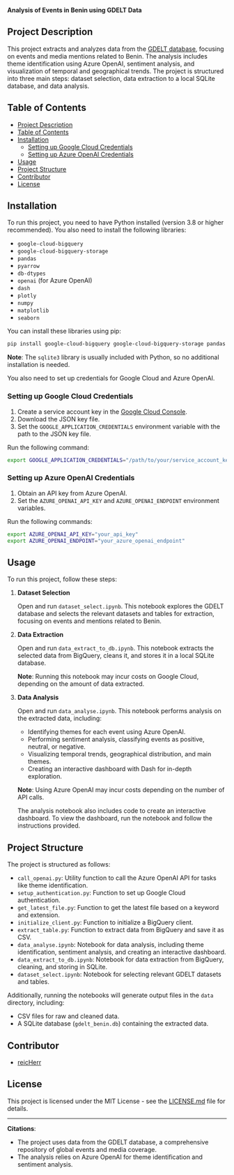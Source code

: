 **Analysis of Events in Benin using GDELT Data**

## Project Description

This project extracts and analyzes data from the [GDELT database](https://www.gdeltproject.org/), focusing on events and media mentions related to Benin. The analysis includes theme identification using Azure OpenAI, sentiment analysis, and visualization of temporal and geographical trends. The project is structured into three main steps: dataset selection, data extraction to a local SQLite database, and data analysis.

## Table of Contents

- [Project Description](#project-description)
- [Table of Contents](#table-of-contents)
- [Installation](#installation)
  - [Setting up Google Cloud Credentials](#setting-up-google-cloud-credentials)
  - [Setting up Azure OpenAI Credentials](#setting-up-azure-openai-credentials)
- [Usage](#usage)
- [Project Structure](#project-structure)
- [Contributor](#contributor)
- [License](#license)

## Installation

To run this project, you need to have Python installed (version 3.8 or higher recommended). You also need to install the following libraries:

- `google-cloud-bigquery`
- `google-cloud-bigquery-storage`
- `pandas`
- `pyarrow`
- `db-dtypes`
- `openai` (for Azure OpenAI)
- `dash`
- `plotly`
- `numpy`
- `matplotlib`
- `seaborn`

You can install these libraries using pip:

```bash
pip install google-cloud-bigquery google-cloud-bigquery-storage pandas pyarrow db-dtypes openai dash plotly numpy matplotlib seaborn
```

**Note**: The `sqlite3` library is usually included with Python, so no additional installation is needed.

You also need to set up credentials for Google Cloud and Azure OpenAI.

### Setting up Google Cloud Credentials

1. Create a service account key in the [Google Cloud Console](https://console.cloud.google.com).
2. Download the JSON key file.
3. Set the `GOOGLE_APPLICATION_CREDENTIALS` environment variable with the path to the JSON key file.

Run the following command:

```bash
export GOOGLE_APPLICATION_CREDENTIALS="/path/to/your/service_account_key.json"
```

### Setting up Azure OpenAI Credentials

1. Obtain an API key from Azure OpenAI.
2. Set the `AZURE_OPENAI_API_KEY` and `AZURE_OPENAI_ENDPOINT` environment variables.

Run the following commands:

```bash
export AZURE_OPENAI_API_KEY="your_api_key"
export AZURE_OPENAI_ENDPOINT="your_azure_openai_endpoint"
```

## Usage

To run this project, follow these steps:

1. **Dataset Selection**

   Open and run `dataset_select.ipynb`. This notebook explores the GDELT database and selects the relevant datasets and tables for extraction, focusing on events and mentions related to Benin.

2. **Data Extraction**

   Open and run `data_extract_to_db.ipynb`. This notebook extracts the selected data from BigQuery, cleans it, and stores it in a local SQLite database.

   **Note**: Running this notebook may incur costs on Google Cloud, depending on the amount of data extracted.

3. **Data Analysis**

   Open and run `data_analyse.ipynb`. This notebook performs analysis on the extracted data, including:

   - Identifying themes for each event using Azure OpenAI.
   - Performing sentiment analysis, classifying events as positive, neutral, or negative.
   - Visualizing temporal trends, geographical distribution, and main themes.
   - Creating an interactive dashboard with Dash for in-depth exploration.

   **Note**: Using Azure OpenAI may incur costs depending on the number of API calls.

   The analysis notebook also includes code to create an interactive dashboard. To view the dashboard, run the notebook and follow the instructions provided.

## Project Structure

The project is structured as follows:

- `call_openai.py`: Utility function to call the Azure OpenAI API for tasks like theme identification.
- `setup_authentication.py`: Function to set up Google Cloud authentication.
- `get_latest_file.py`: Function to get the latest file based on a keyword and extension.
- `initialize_client.py`: Function to initialize a BigQuery client.
- `extract_table.py`: Function to extract data from BigQuery and save it as CSV.
- `data_analyse.ipynb`: Notebook for data analysis, including theme identification, sentiment analysis, and creating an interactive dashboard.
- `data_extract_to_db.ipynb`: Notebook for data extraction from BigQuery, cleaning, and storing in SQLite.
- `dataset_select.ipynb`: Notebook for selecting relevant GDELT datasets and tables.

Additionally, running the notebooks will generate output files in the `data` directory, including:

- CSV files for raw and cleaned data.
- A SQLite database (`gdelt_benin.db`) containing the extracted data.

## Contributor

- [reicHerr](https://github.com/reicHerr)

## License

This project is licensed under the MIT License - see the [LICENSE.md](LICENSE.md) file for details.

---

**Citations**:
- The project uses data from the GDELT database, a comprehensive repository of global events and media coverage.
- The analysis relies on Azure OpenAI for theme identification and sentiment analysis.